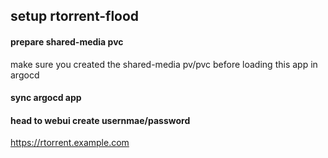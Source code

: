 ## setup rtorrent-flood

#### prepare shared-media pvc
make sure you created the shared-media pv/pvc before loading this app in argocd

#### sync argocd app

#### head to webui create usernmae/password

https://rtorrent.example.com